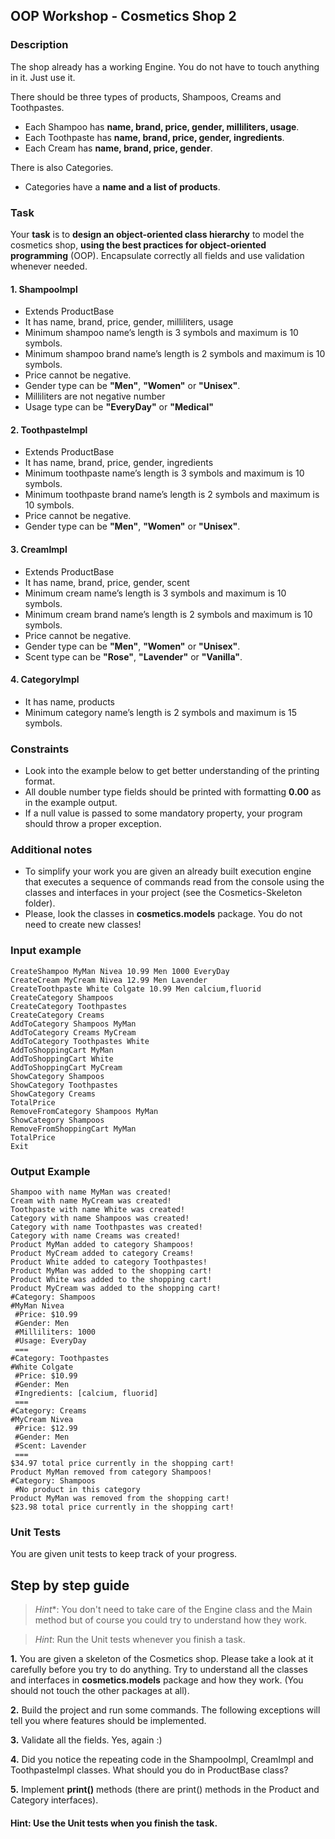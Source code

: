## OOP Workshop - Cosmetics Shop 2

### Description
The shop already has a working Engine. You do not have to touch anything in it. Just use it.

There should be three types of products, Shampoos, Creams and Toothpastes. 
- Each Shampoo has **name, brand, price, gender, milliliters, usage**. 
- Each Toothpaste has **name, brand, price, gender, ingredients**.
- Each Cream has **name, brand, price, gender**.

There is also Categories.

- Categories have a **name and a list of products**.

### Task
Your **task** is to **design an object-oriented class hierarchy** to model the cosmetics shop, **using the best practices for object-oriented programming** (OOP). 
Encapsulate correctly all fields and use validation whenever needed.

#### 1. ShampooImpl 
- Extends ProductBase
- It has name, brand, price, gender, milliliters, usage
- Minimum shampoo name’s length is 3 symbols and maximum is 10 symbols.
- Minimum shampoo brand name’s length is 2 symbols and maximum is 10 symbols.
- Price cannot be negative.
- Gender type can be **"Men"**, **"Women"** or **"Unisex"**.
- Milliliters are not negative number
- Usage type can be **"EveryDay"** or **"Medical"**

#### 2. ToothpasteImpl
- Extends ProductBase
- It has name, brand, price, gender, ingredients
- Minimum toothpaste name’s length is 3 symbols and maximum is 10 symbols.
- Minimum toothpaste brand name’s length is 2 symbols and maximum is 10 symbols.
- Price cannot be negative.
- Gender type can be **"Men"**, **"Women"** or **"Unisex"**.

#### 3. CreamImpl
- Extends ProductBase
- It has name, brand, price, gender, scent
- Minimum cream name’s length is 3 symbols and maximum is 10 symbols.
- Minimum cream brand name’s length is 2 symbols and maximum is 10 symbols.
- Price cannot be negative.
- Gender type can be **"Men"**, **"Women"** or **"Unisex"**.
- Scent type can be **"Rose"**, **"Lavender"** or **"Vanilla"**.

#### 4. CategoryImpl
- It has name, products
- Minimum category name’s length is 2 symbols and maximum is 15 symbols.

### Constraints
- Look into the example below to get better understanding of the printing format.
- All double number type fields should be printed with formatting **0.00** as in the example output.
- If a null value is passed to some mandatory property, your program should throw a proper exception.

### Additional notes
- To simplify your work you are given an already built execution engine that executes a sequence of commands read from the console using the classes and interfaces in your project (see the Cosmetics-Skeleton folder).
- Please, look the classes in **cosmetics.models** package. You do not need to create new classes!

### Input example

```
CreateShampoo MyMan Nivea 10.99 Men 1000 EveryDay
CreateCream MyCream Nivea 12.99 Men Lavender 
CreateToothpaste White Colgate 10.99 Men calcium,fluorid
CreateCategory Shampoos
CreateCategory Toothpastes
CreateCategory Creams
AddToCategory Shampoos MyMan
AddToCategory Creams MyCream
AddToCategory Toothpastes White
AddToShoppingCart MyMan
AddToShoppingCart White
AddToShoppingCart MyCream
ShowCategory Shampoos
ShowCategory Toothpastes
ShowCategory Creams
TotalPrice
RemoveFromCategory Shampoos MyMan
ShowCategory Shampoos
RemoveFromShoppingCart MyMan
TotalPrice
Exit
```

### Output Example

```
Shampoo with name MyMan was created!
Cream with name MyCream was created!
Toothpaste with name White was created!
Category with name Shampoos was created!
Category with name Toothpastes was created!
Category with name Creams was created!
Product MyMan added to category Shampoos!
Product MyCream added to category Creams!
Product White added to category Toothpastes!
Product MyMan was added to the shopping cart!
Product White was added to the shopping cart!
Product MyCream was added to the shopping cart!
#Category: Shampoos
#MyMan Nivea
 #Price: $10.99
 #Gender: Men
 #Milliliters: 1000
 #Usage: EveryDay
 ===
#Category: Toothpastes
#White Colgate
 #Price: $10.99
 #Gender: Men
 #Ingredients: [calcium, fluorid]
 ===
#Category: Creams
#MyCream Nivea
 #Price: $12.99
 #Gender: Men
 #Scent: Lavender
 ===
$34.97 total price currently in the shopping cart!
Product MyMan removed from category Shampoos!
#Category: Shampoos
 #No product in this category
Product MyMan was removed from the shopping cart!
$23.98 total price currently in the shopping cart!
```

### Unit Tests

You are given unit tests to keep track of your progress.

## Step by step guide

> *Hint**: You don't need to take care of the Engine class and the Main method but of course you could try to understand how they work.

> *Hint*: Run the Unit tests whenever you finish a task.

**1.** You are given a skeleton of the Cosmetics shop.
 Please take a look at it carefully before you try to do anything. 
 Try to understand all the classes and interfaces in **cosmetics.models** package and how they work. (You should not touch the other packages at all).

**2.** Build the project and run some commands. The following exceptions will tell you where features 
should be implemented.

**3.** Validate all the fields. Yes, again :)

**4.** Did you notice the repeating code in the ShampooImpl, CreamImpl and ToothpasteImpl classes. What should you do in ProductBase class?

**5.** Implement **print()** methods (there are print() methods in the Product and Category interfaces).

#### **Hint**: Use the Unit tests when you finish the task.
